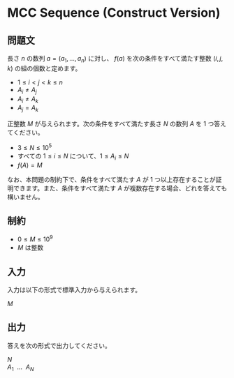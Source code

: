 # MCC Sequence (Construct Version)

## 問題文

長さ $n$ の数列 $a = (a_1, \dots, a_n)$ に対し、 $f(a)$ を次の条件をすべて満たす整数 $(i, j, k)$ の組の個数と定めます。

- $1 \le i < j < k \le n$
- $A_i \ne A_j$
- $A_i \ne A_k$
- $A_j = A_k$

正整数 $M$ が与えられます。次の条件をすべて満たす長さ $N$ の数列 $A$ を $1$ つ答えてください。

- $3 \le N \le 10^5$
- すべての $1 \le i \le N$ について、$1 \le A_i \le N$
- $f(A) = M$

なお、本問題の制約下で、条件をすべて満たす $A$ が $1$ つ以上存在することが証明できます。また、条件をすべて満たす $A$ が複数存在する場合、どれを答えても構いません。

## 制約

- $0 \le M \le 10^9$
- $M$ は整数

## 入力

入力は以下の形式で標準入力から与えられます。

<div class="code-math">

$M$

</div>

## 出力

答えを次の形式で出力してください。

<div class="code-math">

$N$ \
$A_1 \ \ \dots \ \ A_N$

</div>